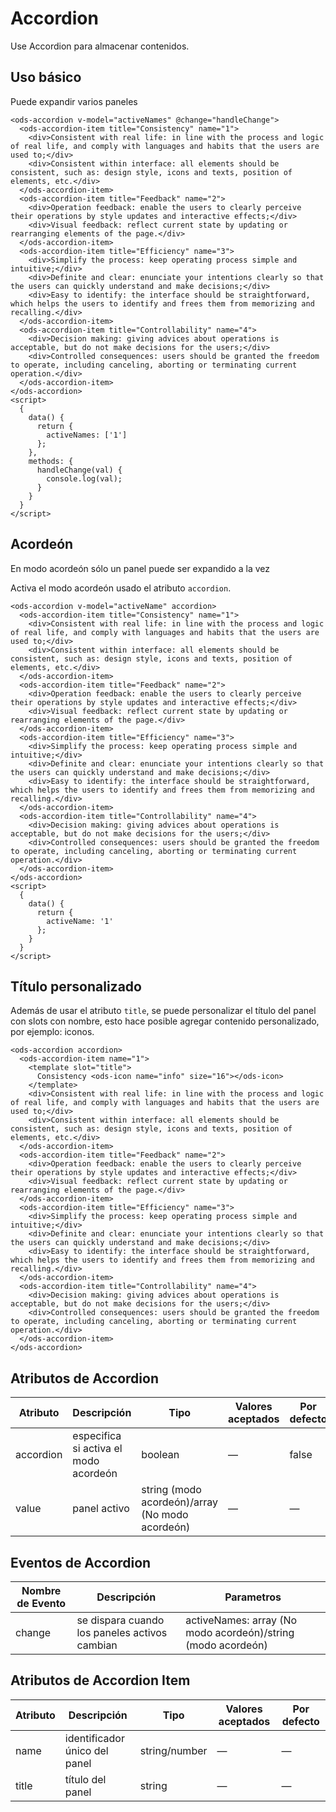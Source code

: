 # Accordion

Use Accordion para almacenar contenidos.

## Uso básico

Puede expandir varios paneles

```
<ods-accordion v-model="activeNames" @change="handleChange">
  <ods-accordion-item title="Consistency" name="1">
    <div>Consistent with real life: in line with the process and logic of real life, and comply with languages and habits that the users are used to;</div>
    <div>Consistent within interface: all elements should be consistent, such as: design style, icons and texts, position of elements, etc.</div>
  </ods-accordion-item>
  <ods-accordion-item title="Feedback" name="2">
    <div>Operation feedback: enable the users to clearly perceive their operations by style updates and interactive effects;</div>
    <div>Visual feedback: reflect current state by updating or rearranging elements of the page.</div>
  </ods-accordion-item>
  <ods-accordion-item title="Efficiency" name="3">
    <div>Simplify the process: keep operating process simple and intuitive;</div>
    <div>Definite and clear: enunciate your intentions clearly so that the users can quickly understand and make decisions;</div>
    <div>Easy to identify: the interface should be straightforward, which helps the users to identify and frees them from memorizing and recalling.</div>
  </ods-accordion-item>
  <ods-accordion-item title="Controllability" name="4">
    <div>Decision making: giving advices about operations is acceptable, but do not make decisions for the users;</div>
    <div>Controlled consequences: users should be granted the freedom to operate, including canceling, aborting or terminating current operation.</div>
  </ods-accordion-item>
</ods-accordion>
<script>
  {
    data() {
      return {
        activeNames: ['1']
      };
    },
    methods: {
      handleChange(val) {
        console.log(val);
      }
    }
  }
</script>
```


## Acordeón

En modo acordeón sólo un panel puede ser expandido a la vez

Activa el modo acordeón usado el atributo `accordion`.

```
<ods-accordion v-model="activeName" accordion>
  <ods-accordion-item title="Consistency" name="1">
    <div>Consistent with real life: in line with the process and logic of real life, and comply with languages and habits that the users are used to;</div>
    <div>Consistent within interface: all elements should be consistent, such as: design style, icons and texts, position of elements, etc.</div>
  </ods-accordion-item>
  <ods-accordion-item title="Feedback" name="2">
    <div>Operation feedback: enable the users to clearly perceive their operations by style updates and interactive effects;</div>
    <div>Visual feedback: reflect current state by updating or rearranging elements of the page.</div>
  </ods-accordion-item>
  <ods-accordion-item title="Efficiency" name="3">
    <div>Simplify the process: keep operating process simple and intuitive;</div>
    <div>Definite and clear: enunciate your intentions clearly so that the users can quickly understand and make decisions;</div>
    <div>Easy to identify: the interface should be straightforward, which helps the users to identify and frees them from memorizing and recalling.</div>
  </ods-accordion-item>
  <ods-accordion-item title="Controllability" name="4">
    <div>Decision making: giving advices about operations is acceptable, but do not make decisions for the users;</div>
    <div>Controlled consequences: users should be granted the freedom to operate, including canceling, aborting or terminating current operation.</div>
  </ods-accordion-item>
</ods-accordion>
<script>
  {
    data() {
      return {
        activeName: '1'
      };
    }
  }
</script>
```


## Título personalizado

Además de usar el atributo `title`, se puede personalizar el título del panel con slots con nombre, esto hace posible agregar contenido personalizado, por ejemplo: iconos.


```
<ods-accordion accordion>
  <ods-accordion-item name="1">
    <template slot="title">
      Consistency <ods-icon name="info" size="16"></ods-icon>
    </template>
    <div>Consistent with real life: in line with the process and logic of real life, and comply with languages and habits that the users are used to;</div>
    <div>Consistent within interface: all elements should be consistent, such as: design style, icons and texts, position of elements, etc.</div>
  </ods-accordion-item>
  <ods-accordion-item title="Feedback" name="2">
    <div>Operation feedback: enable the users to clearly perceive their operations by style updates and interactive effects;</div>
    <div>Visual feedback: reflect current state by updating or rearranging elements of the page.</div>
  </ods-accordion-item>
  <ods-accordion-item title="Efficiency" name="3">
    <div>Simplify the process: keep operating process simple and intuitive;</div>
    <div>Definite and clear: enunciate your intentions clearly so that the users can quickly understand and make decisions;</div>
    <div>Easy to identify: the interface should be straightforward, which helps the users to identify and frees them from memorizing and recalling.</div>
  </ods-accordion-item>
  <ods-accordion-item title="Controllability" name="4">
    <div>Decision making: giving advices about operations is acceptable, but do not make decisions for the users;</div>
    <div>Controlled consequences: users should be granted the freedom to operate, including canceling, aborting or terminating current operation.</div>
  </ods-accordion-item>
</ods-accordion>
```


## Atributos de Accordion
| Atributo  | Descripción                           | Tipo                                     | Valores aceptados | Por defecto |
| --------- | ------------------------------------- | ---------------------------------------- | ----------------- | ----------- |
| accordion | especifica si activa el modo acordeón | boolean                                  | —                 | false       |
| value     | panel activo                          | string (modo acordeón)/array (No modo acordeón) | —                 | —           |

## Eventos de Accordion
| Nombre de Evento | Descripción                              | Parametros                               |
| ---------------- | ---------------------------------------- | ---------------------------------------- |
| change           | se dispara cuando los paneles activos cambian | activeNames: array (No modo acordeón)/string (modo acordeón) |


## Atributos de Accordion Item
| Atributo | Descripción                   | Tipo          | Valores aceptados | Por defecto |
| -------- | ----------------------------- | ------------- | ----------------- | ----------- |
| name     | identificador único del panel | string/number | —                 | —           |
| title    | título del panel              | string        | —                 | —           |